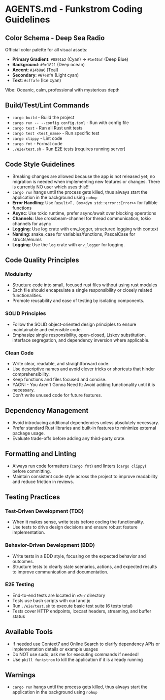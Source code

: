 # AGENTS.md - Funkstrom Coding Guidelines

## Color Schema - Deep Sea Radio

Official color palette for all visual assets:

- **Primary Gradient**: `#0891b2` (Cyan) → `#1e40af` (Deep Blue)
- **Background**: `#0c1821` (Deep ocean)
- **Accent**: `#14b8a6` (Teal)
- **Secondary**: `#67e8f9` (Light cyan)
- **Text**: `#cffafe` (Ice cyan)

Vibe: Oceanic, calm, professional with mysterious depth

## Build/Test/Lint Commands

- `cargo build` - Build the project
- `cargo run -- --config config.toml` - Run with config file
- `cargo test` - Run all Rust unit tests
- `cargo test <test_name>` - Run specific test
- `cargo clippy` - Lint code
- `cargo fmt` - Format code
- `./e2e/test.sh` - Run E2E tests (requires running server)

## Code Style Guidelines

- Breaking changes are allowed because the app is not released yet; no migration is needed when implementing new
  features or changes. There is currently NO user which uses this!!!
- `cargo run` hangs until the process gets killed, thus always start the application in the background using `nohup`
- **Error Handling**: Use `Result<T, Box<dyn std::error::Error>>` for fallible functions
- **Async**: Use tokio runtime, prefer async/await over blocking operations
- **Channels**: Use crossbeam-channel for thread communication, tokio channels for async
- **Logging**: Use log crate with env_logger, structured logging with context
- **Naming**: snake_case for variables/functions, PascalCase for structs/enums
- **Logging**: Use the `log` crate with `env_logger` for logging.

## Code Quality Principles

### Modularity

- Structure code into small, focused rust files without using rust modules
- Each file should encapsulate a single responsibility or closely related functionalities.
- Promote reusability and ease of testing by isolating components.

### SOLID Principles

- Follow the SOLID object-oriented design principles to ensure maintainable and extensible code.
- Emphasize single responsibility, open-closed, Liskov substitution, interface segregation, and dependency inversion
  where applicable.

### Clean Code

- Write clear, readable, and straightforward code.
- Use descriptive names and avoid clever tricks or shortcuts that hinder comprehensibility.
- Keep functions and files focused and concise.
- YAGNI - You Aren't Gonna Need It: Avoid adding functionality until it is necessary.
- Don't write unused code for future features.

## Dependency Management

- Avoid introducing additional dependencies unless absolutely necessary.
- Prefer standard Rust libraries and built-in features to minimize external package usage.
- Evaluate trade-offs before adding any third-party crate.

## Formatting and Linting

- Always run code formatters (`cargo fmt`) and linters (`cargo clippy`) before committing.
- Maintain consistent code style across the project to improve readability and reduce friction in reviews.

## Testing Practices

### Test-Driven Development (TDD)

- When it makes sense, write tests before coding the functionality.
- Use tests to drive design decisions and ensure robust feature implementation.

### Behavior-Driven Development (BDD)

- Write tests in a BDD style, focusing on the expected behavior and outcomes.
- Structure tests to clearly state scenarios, actions, and expected results to improve communication and documentation.

### E2E Testing

- End-to-end tests are located in `e2e/` directory
- Tests use bash scripts with curl and jq
- Run `./e2e/test.sh` to execute basic test suite (6 tests total)
- Tests cover HTTP endpoints, Icecast headers, streaming, and buffer status

## Available Tools

- If needed use Context7 and Online Search to clarify dependency APIs or implementation details or example usages
- Do NOT use sudo, ask me for executing commands if needed!
- Use `pkill funkstrom` to kill the application if it is already running

## Warnings

- `cargo run` hangs until the process gets killed, thus always start the application in the background using `nohup`
